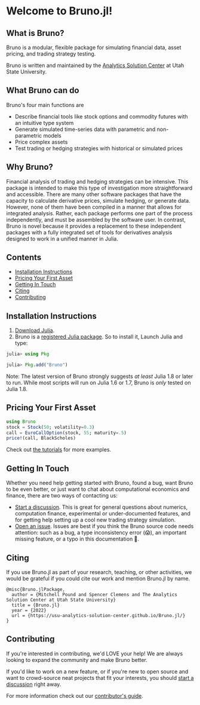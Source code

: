 # Welcome to Bruno.jl!

## What is Bruno?
Bruno is a modular, flexible package for simulating financial data, asset pricing, and trading strategy testing. 

Bruno is written and maintained by the [Analytics Solution Center](https://huntsman.usu.edu/asc/index) at Utah State University.  

## What Bruno can do
Bruno's four main functions are 
* Describe financial tools like stock options and commodity futures with an intuitive type system
* Generate simulated time-series data with parametric and non-parametric models
* Price complex assets
* Test trading or hedging strategies with historical or simulated prices

## Why Bruno?
Financial analysis of trading and hedging strategies can be intensive. This package is intended to make this type of investigation more straightforward and accessible. There are many other software packages that have the capacity to calculate derivative prices, simulate hedging, or generate data. However, none of them have been compiled in a manner that allows for integrated analysis. Rather, each package performs one part of the process independently, and must be assembled by the software user. In contrast, Bruno is novel because it provides a replacement to these independent packages with a fully integrated set of tools for derivatives analysis designed to work in a unified manner in Julia.

## Contents
* [Installation Instructions](#installation-instructions)
* [Pricing Your First Asset](#pricing-your-first-asset)
* [Getting In Touch](#getting-in-touch)
* [Citing](#citing)
* [Contributing](#contributing)

## Installation Instructions

1. [Download Julia](https://julialang.org/downloads/).
2. Bruno is a [registered Julia package](https://julialang.org/packages/). So to install it, Launch Julia and type:

```julia
julia> using Pkg

julia> Pkg.add("Bruno")
```

Note: The latest version of Bruno strongly suggests _at least_ Julia 1.8 or later to run.
While most scripts will run on Julia 1.6 or 1.7, Bruno is _only_ tested on Julia 1.8.

## Pricing Your First Asset
```julia
using Bruno
stock = Stock(50; volatility=0.3)
call = EuroCallOption(stock, 55; maturity=.5)
price!(call, BlackScholes)
```

Check out [the tutorials](https://usu-analytics-solution-center.github.io/Bruno.jl/tutorials/fin_inst/base_asset/) for more examples. 

## Getting In Touch

Whether you need help getting started with Bruno, found a bug, want Bruno to be even better, or just want to chat about computational economics and finance, there are two ways of contacting us:

* [Start a discussion](https://github.com/USU-Analytics-Solution-Center/Bruno.jl/discussions). This is great for general questions about numerics, computation finance, experimental or under-documented features, and for getting help setting up a cool new trading strategy simulation.
* [Open an issue](https://github.com/USU-Analytics-Solution-Center/Bruno.jl/issues). Issues are best if you think the Bruno source code needs attention: such as a bug, a type inconsistency error (😱), an important missing feature, or a typo in this documentation 👀.

## Citing
If you use Bruno.jl as part of your research, teaching, or other activities, we would be grateful if you could cite our work and mention Bruno.jl by name.

```
@misc{Bruno.jlPackage,
  author = {Mitchell Pound and Spencer Clemens and The Analytics Solution Center at Utah State University}
  title = {Bruno.jl}
  year = {2022}
  url = {https://usu-analytics-solution-center.github.io/Bruno.jl/}
}
```

## Contributing
If you're interested in contributing, we'd LOVE your help!
We are always looking to expand the community and make Bruno better. 

If you'd like to work on a new feature, or if you're new to open source and want to crowd-source neat projects that fit your interests, you should [start a discussion](https://github.com/USU-Analytics-Solution-Center/Bruno.jl//discussions/new?) right away.

For more information check out our [contributor's guide](https://github.com/USU-Analytics-Solution-Center/Bruno.jl/blob/main/CONTRIBUTING.md).
